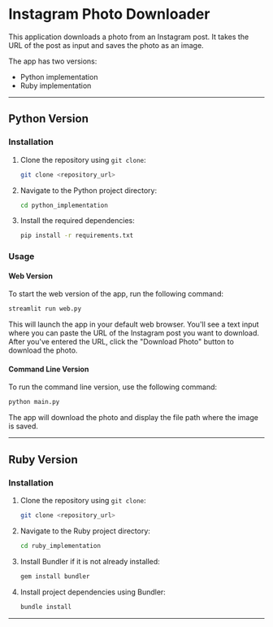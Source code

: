 # Instagram Photo Downloader

This application downloads a photo from an Instagram post. It takes the URL of the post as input and saves the photo as an image.

The app has two versions:
- Python implementation
- Ruby implementation

---

## Python Version

### Installation

1. Clone the repository using `git clone`:
   ```bash
   git clone <repository_url>
   ```

2. Navigate to the Python project directory:
   ```bash
   cd python_implementation
   ```

3. Install the required dependencies:
   ```bash
   pip install -r requirements.txt
   ```

### Usage

#### Web Version

To start the web version of the app, run the following command:
```bash
streamlit run web.py
```

This will launch the app in your default web browser. You'll see a text input where you can paste the URL of the Instagram post you want to download. After you've entered the URL, click the "Download Photo" button to download the photo.

#### Command Line Version

To run the command line version, use the following command:
```bash
python main.py
```

The app will download the photo and display the file path where the image is saved.

---

## Ruby Version

### Installation

1. Clone the repository using `git clone`:
   ```bash
   git clone <repository_url>
   ```

2. Navigate to the Ruby project directory:
   ```bash
   cd ruby_implementation
   ```

3. Install Bundler if it is not already installed:
   ```bash
   gem install bundler
   ```

4. Install project dependencies using Bundler:
   ```bash
   bundle install
   ```

---
